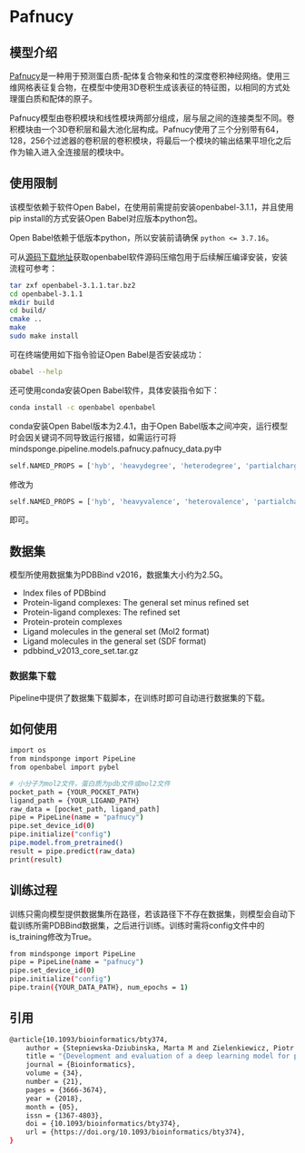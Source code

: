 # Pafnucy

## 模型介绍

[Pafnucy](https://academic.oup.com/bioinformatics/article/34/21/3666/4994792)是一种用于预测蛋白质-配体复合物亲和性的深度卷积神经网络。使用三维网格表征复合物，在模型中使用3D卷积生成该表征的特征图，以相同的方式处理蛋白质和配体的原子。

Pafnucy模型由卷积模块和线性模块两部分组成，层与层之间的连接类型不同。卷积模块由一个3D卷积层和最大池化层构成。Pafnucy使用了三个分别带有64，128，256个过滤器的卷积层的卷积模块，将最后一个模块的输出结果平坦化之后作为输入进入全连接层的模块中。

## 使用限制

该模型依赖于软件Open Babel，在使用前需提前安装openbabel-3.1.1，并且使用pip install的方式安装Open Babel对应版本python包。

Open Babel依赖于低版本python，所以安装前请确保 `python <= 3.7.16`。

可从[源码下载地址](https://github.com/openbabel/openbabel/releases)获取openbabel软件源码压缩包用于后续解压编译安装，安装流程可参考：

```bash
tar zxf openbabel-3.1.1.tar.bz2
cd openbabel-3.1.1
mkdir build
cd build/
cmake ..
make
sudo make install
```

可在终端使用如下指令验证Open Babel是否安装成功：

```bash
obabel --help
```

还可使用conda安装Open Babel软件，具体安装指令如下：

```bash
conda install -c openbabel openbabel
```

conda安装Open Babel版本为2.4.1，由于Open Babel版本之间冲突，运行模型时会因关键词不同导致运行报错，如需运行可将mindsponge.pipeline.models.pafnucy.pafnucy_data.py中

```bash
self.NAMED_PROPS = ['hyb', 'heavydegree', 'heterodegree', 'partialcharge']
```

修改为

```bash
self.NAMED_PROPS = ['hyb', 'heavyvalence', 'heterovalence', 'partialcharge']
```

即可。

## 数据集

模型所使用数据集为PDBBind v2016，数据集大小约为2.5G。

- Index files of PDBbind
- Protein-ligand complexes: The general set minus refined set
- Protein-ligand complexes: The refined set
- Protein-protein complexes
- Ligand molecules in the general set (Mol2 format)
- Ligand molecules in the general set (SDF format)
- pdbbind_v2013_core_set.tar.gz

### 数据集下载

Pipeline中提供了数据集下载脚本，在训练时即可自动进行数据集的下载。

## 如何使用

```bash
import os
from mindsponge import PipeLine
from openbabel import pybel

# 小分子为mol2文件，蛋白质为pdb文件或mol2文件
pocket_path = {YOUR_POCKET_PATH}
ligand_path = {YOUR_LIGAND_PATH}
raw_data = [pocket_path, ligand_path]
pipe = PipeLine(name = "pafnucy")
pipe.set_device_id(0)
pipe.initialize("config")
pipe.model.from_pretrained()
result = pipe.predict(raw_data)
print(result)
```

## 训练过程

训练只需向模型提供数据集所在路径，若该路径下不存在数据集，则模型会自动下载训练所需PDBBind数据集，之后进行训练。训练时需将config文件中的is_training修改为True。

```bash
from mindsponge import PipeLine
pipe = PipeLine(name = "pafnucy")
pipe.set_device_id(0)
pipe.initialize("config")
pipe.train({YOUR_DATA_PATH}, num_epochs = 1)
```

## 引用

```bash
@article{10.1093/bioinformatics/bty374,
    author = {Stepniewska-Dziubinska, Marta M and Zielenkiewicz, Piotr and Siedlecki, Pawel},
    title = "{Development and evaluation of a deep learning model for protein–ligand binding affinity prediction}",
    journal = {Bioinformatics},
    volume = {34},
    number = {21},
    pages = {3666-3674},
    year = {2018},
    month = {05},
    issn = {1367-4803},
    doi = {10.1093/bioinformatics/bty374},
    url = {https://doi.org/10.1093/bioinformatics/bty374},
}
```
